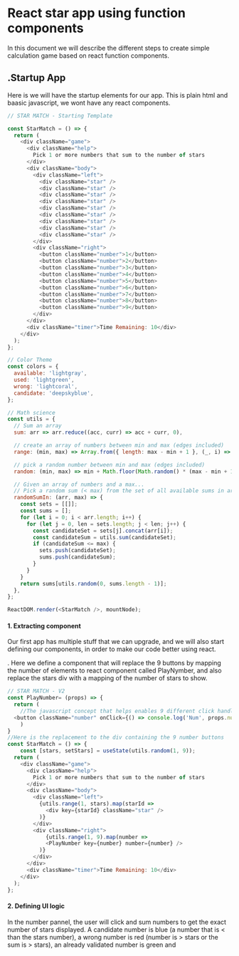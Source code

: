# React star app using function components
In this document we will describe the different steps to create simple calculation game based on react function components.

## .Startup App

Here is we will have the startup elements for our app. This is plain html and baasic javascript, we wont have any react components.


```js
// STAR MATCH - Starting Template

const StarMatch = () => {
  return (
    <div className="game">
      <div className="help">
        Pick 1 or more numbers that sum to the number of stars
      </div>
      <div className="body">
        <div className="left">
          <div className="star" />
          <div className="star" />
          <div className="star" />
          <div className="star" />
          <div className="star" />
          <div className="star" />
          <div className="star" />
          <div className="star" />
          <div className="star" />
        </div>
        <div className="right">
          <button className="number">1</button>
          <button className="number">2</button>
          <button className="number">3</button>
          <button className="number">4</button>
          <button className="number">5</button>
          <button className="number">6</button>
          <button className="number">7</button>
          <button className="number">8</button>
          <button className="number">9</button>
        </div>
      </div>
      <div className="timer">Time Remaining: 10</div>
    </div>
  );
};

// Color Theme
const colors = {
  available: 'lightgray',
  used: 'lightgreen',
  wrong: 'lightcoral',
  candidate: 'deepskyblue',
};

// Math science
const utils = {
  // Sum an array
  sum: arr => arr.reduce((acc, curr) => acc + curr, 0),

  // create an array of numbers between min and max (edges included)
  range: (min, max) => Array.from({ length: max - min + 1 }, (_, i) => min + i),

  // pick a random number between min and max (edges included)
  random: (min, max) => min + Math.floor(Math.random() * (max - min + 1)),

  // Given an array of numbers and a max...
  // Pick a random sum (< max) from the set of all available sums in arr
  randomSumIn: (arr, max) => {
    const sets = [[]];
    const sums = [];
    for (let i = 0; i < arr.length; i++) {
      for (let j = 0, len = sets.length; j < len; j++) {
        const candidateSet = sets[j].concat(arr[i]);
        const candidateSum = utils.sum(candidateSet);
        if (candidateSum <= max) {
          sets.push(candidateSet);
          sums.push(candidateSum);
        }
      }
    }
    return sums[utils.random(0, sums.length - 1)];
  },
};

ReactDOM.render(<StarMatch />, mountNode);

```

#### 1. Extracting component
Our first app has multiple stuff that we can upgrade, and we will also start defining our components, in order to make our code better using react.

 . Here we define a component that will replace the 9 buttons by mapping the number of elements to react component called PlayNymber, and also replace the stars div with a mapping of the number of stars to show.

```js
// STAR MATCH - V2
const PlayNumber= (props) => {
  return (
    //The javascript concept that helps enables 9 different click handlers is closure, it will give each event a unique closure closing over its block scope
  <button className="number" onClick={() => console.log('Num', props.number)}>{props.number}</button>
    )
}
//Here is the replacement to the div containing the 9 number buttons
const StarMatch = () => {
	const [stars, setStars] = useState(utils.random(1, 9));
  return (
    <div className="game">
      <div className="help">
        Pick 1 or more numbers that sum to the number of stars
      </div>
      <div className="body">
        <div className="left">
          {utils.range(1, stars).map(starId =>
          	<div key={starId} className="star" />
          )}
        </div>
        <div className="right">
        	{utils.range(1, 9).map(number =>
          	<PlayNumber key={number} number={number} />
          )}
        </div>
      </div>
      <div className="timer">Time Remaining: 10</div>
    </div>
  );
};
```

#### 2. Defining UI logic
In the number pannel, the user will click and sum numbers to get the exact number of stars displayed. A candidate number is blue (a number that is < than the stars number), a wrong number is red (number is > stars or the sum is > stars), an already validated number is green and 
